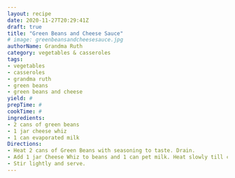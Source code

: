 ```yaml
--- 
layout: recipe 
date: 2020-11-27T20:29:41Z 
draft: true 
title: "Green Beans and Cheese Sauce" 
# image: greenbeansandcheesesauce.jpg 
authorName: Grandma Ruth 
category: vegetables & casseroles 
tags: 
- vegetables 
- casseroles 
- grandma ruth 
- green beans 
- green beans and cheese 
yield: # 
prepTime: # 
cookTime: # 
ingredients: 
- 2 cans of green beans 
- 1 jar cheese whiz 
- 1 can evaporated milk 
Directions: 
- Heat 2 cans of Green Beans with seasoning to taste. Drain. 
- Add 1 jar Cheese Whiz to beans and 1 can pet milk. Heat slowly till cheese melts and beans are heated thoroughly. 
- Stir lightly and serve. 
---
```

